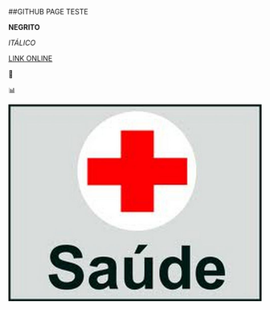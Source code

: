 ##GITHUB PAGE TESTE    

**NEGRITO**  

*ITÁLICO*  

[LINK ONLINE](https://github.com/luong-komorebi/Markdown-Tutorial/blob/master/README_pt-BR.md)  

🎵 

📊

![imagem](https://github.com/BiancaCracco/bianca/blob/main/mais-saude.jpg)

